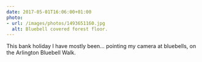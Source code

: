 ```yaml
---
date: 2017-05-01T16:06:00+01:00
photo:
- url: /images/photos/1493651160.jpg
  alt: Bluebell covered forest floor.
---
```

This bank holiday I have mostly been… pointing my camera at bluebells, on the Arlington Bluebell Walk.
